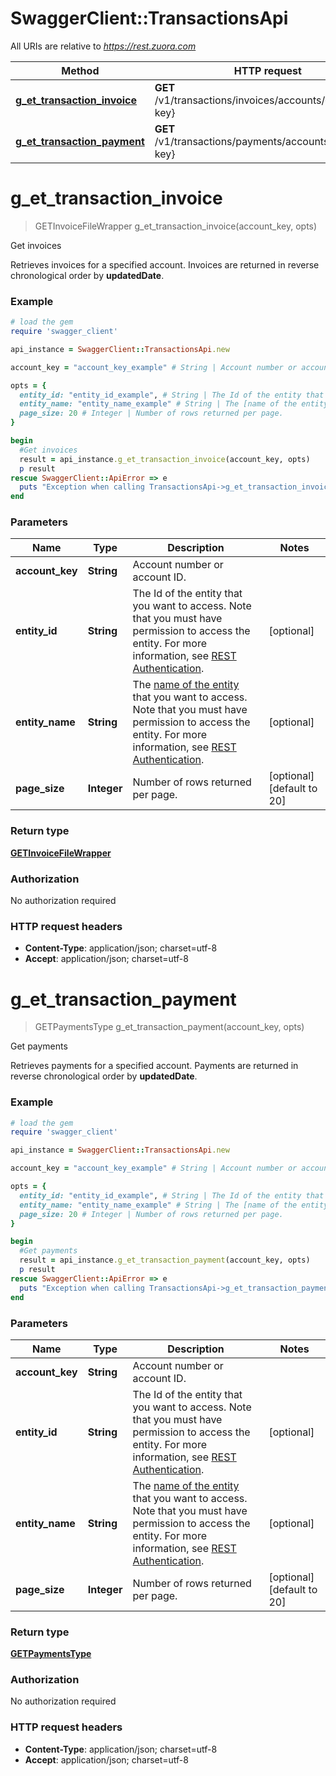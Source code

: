 # SwaggerClient::TransactionsApi

All URIs are relative to *https://rest.zuora.com*

Method | HTTP request | Description
------------- | ------------- | -------------
[**g_et_transaction_invoice**](TransactionsApi.md#g_et_transaction_invoice) | **GET** /v1/transactions/invoices/accounts/{account-key} | Get invoices
[**g_et_transaction_payment**](TransactionsApi.md#g_et_transaction_payment) | **GET** /v1/transactions/payments/accounts/{account-key} | Get payments


# **g_et_transaction_invoice**
> GETInvoiceFileWrapper g_et_transaction_invoice(account_key, opts)

Get invoices

Retrieves invoices for a specified account.  Invoices are returned in reverse chronological order by **updatedDate**. 

### Example
```ruby
# load the gem
require 'swagger_client'

api_instance = SwaggerClient::TransactionsApi.new

account_key = "account_key_example" # String | Account number or account ID. 

opts = { 
  entity_id: "entity_id_example", # String | The Id of the entity that you want to access. Note that you must have permission to access the entity. For more information, see [REST Authentication](https://www.zuora.com/developer/api-reference/#section/Authentication/Entity-Id-and-Entity-Name).
  entity_name: "entity_name_example" # String | The [name of the entity](https://knowledgecenter.zuora.com/BB_Introducing_Z_Business/Multi-entity/B_Introduction_to_Entity_and_Entity_Hierarchy#Name_and_Display_Name) that you want to access. Note that you must have permission to access the entity. For more information, see [REST Authentication](https://www.zuora.com/developer/api-reference/#section/Authentication/Entity-Id-and-Entity-Name).
  page_size: 20 # Integer | Number of rows returned per page. 
}

begin
  #Get invoices
  result = api_instance.g_et_transaction_invoice(account_key, opts)
  p result
rescue SwaggerClient::ApiError => e
  puts "Exception when calling TransactionsApi->g_et_transaction_invoice: #{e}"
end
```

### Parameters

Name | Type | Description  | Notes
------------- | ------------- | ------------- | -------------
 **account_key** | **String**| Account number or account ID.  | 
 **entity_id** | **String**| The Id of the entity that you want to access. Note that you must have permission to access the entity. For more information, see [REST Authentication](https://www.zuora.com/developer/api-reference/#section/Authentication/Entity-Id-and-Entity-Name). | [optional] 
 **entity_name** | **String**| The [name of the entity](https://knowledgecenter.zuora.com/BB_Introducing_Z_Business/Multi-entity/B_Introduction_to_Entity_and_Entity_Hierarchy#Name_and_Display_Name) that you want to access. Note that you must have permission to access the entity. For more information, see [REST Authentication](https://www.zuora.com/developer/api-reference/#section/Authentication/Entity-Id-and-Entity-Name). | [optional] 
 **page_size** | **Integer**| Number of rows returned per page.  | [optional] [default to 20]

### Return type

[**GETInvoiceFileWrapper**](GETInvoiceFileWrapper.md)

### Authorization

No authorization required

### HTTP request headers

 - **Content-Type**: application/json; charset=utf-8
 - **Accept**: application/json; charset=utf-8



# **g_et_transaction_payment**
> GETPaymentsType g_et_transaction_payment(account_key, opts)

Get payments

Retrieves payments for a specified account. Payments are returned in reverse chronological order by **updatedDate**. 

### Example
```ruby
# load the gem
require 'swagger_client'

api_instance = SwaggerClient::TransactionsApi.new

account_key = "account_key_example" # String | Account number or account ID.

opts = { 
  entity_id: "entity_id_example", # String | The Id of the entity that you want to access. Note that you must have permission to access the entity. For more information, see [REST Authentication](https://www.zuora.com/developer/api-reference/#section/Authentication/Entity-Id-and-Entity-Name).
  entity_name: "entity_name_example" # String | The [name of the entity](https://knowledgecenter.zuora.com/BB_Introducing_Z_Business/Multi-entity/B_Introduction_to_Entity_and_Entity_Hierarchy#Name_and_Display_Name) that you want to access. Note that you must have permission to access the entity. For more information, see [REST Authentication](https://www.zuora.com/developer/api-reference/#section/Authentication/Entity-Id-and-Entity-Name).
  page_size: 20 # Integer | Number of rows returned per page. 
}

begin
  #Get payments
  result = api_instance.g_et_transaction_payment(account_key, opts)
  p result
rescue SwaggerClient::ApiError => e
  puts "Exception when calling TransactionsApi->g_et_transaction_payment: #{e}"
end
```

### Parameters

Name | Type | Description  | Notes
------------- | ------------- | ------------- | -------------
 **account_key** | **String**| Account number or account ID. | 
 **entity_id** | **String**| The Id of the entity that you want to access. Note that you must have permission to access the entity. For more information, see [REST Authentication](https://www.zuora.com/developer/api-reference/#section/Authentication/Entity-Id-and-Entity-Name). | [optional] 
 **entity_name** | **String**| The [name of the entity](https://knowledgecenter.zuora.com/BB_Introducing_Z_Business/Multi-entity/B_Introduction_to_Entity_and_Entity_Hierarchy#Name_and_Display_Name) that you want to access. Note that you must have permission to access the entity. For more information, see [REST Authentication](https://www.zuora.com/developer/api-reference/#section/Authentication/Entity-Id-and-Entity-Name). | [optional] 
 **page_size** | **Integer**| Number of rows returned per page.  | [optional] [default to 20]

### Return type

[**GETPaymentsType**](GETPaymentsType.md)

### Authorization

No authorization required

### HTTP request headers

 - **Content-Type**: application/json; charset=utf-8
 - **Accept**: application/json; charset=utf-8



